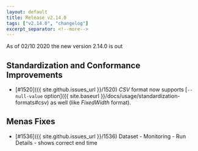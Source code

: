 ```yaml
---
layout: default
title: Release v2.14.0
tags: ["v2.14.0", "changelog"]
excerpt_separator: <!--more-->
---
```


As of 02/10 2020 the new version 2.14.0 is out
<!--more-->

## Standardization and Conformance Improvements

- [#1520]({{ site.github.issues_url }}/1520) _CSV_ format now supports [`--null-value` option]({{ site.baseurl }}/docs/usage/standardization-formats#csv) as well (like _FixedWidth_ format).

## Menas Fixes

- [#1536]({{ site.github.issues_url }}/1536) Dataset - Monitoring - Run Details - shows correct end time
